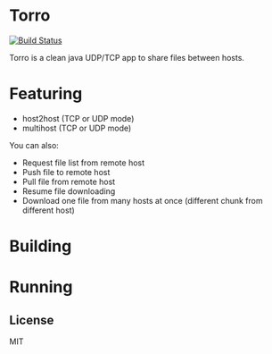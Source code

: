 # Torro
[![Build Status](https://travis-ci.com/Shaquu/torro.svg?token=7sUv3fGQGS9ZRFDNSCi8&branch=master)](https://travis-ci.com/Shaquu/torro)

Torro is a clean java UDP/TCP app to share files between hosts.

# Featuring

  - host2host (TCP or UDP mode)
  - multihost (TCP or UDP mode)

You can also:
  - Request file list from remote host
  - Push file to remote host
  - Pull file from remote host
  - Resume file downloading
  - Download one file from many hosts at once (different chunk from different host)

# Building

# Running

License
----

MIT
